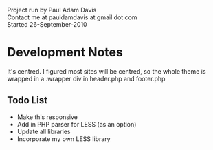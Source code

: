 Project run by Paul Adam Davis<br>
Contact me at pauldamdavis at gmail dot com<br>
Started 26-September-2010

# Development Notes

It's centred.
I figured most sites will be centred, so the whole theme is wrapped in a .wrapper div in header.php and footer.php

## Todo List

* Make this responsive
* Add in PHP parser for LESS (as an option)
* Update all libraries
* Incorporate my own LESS library